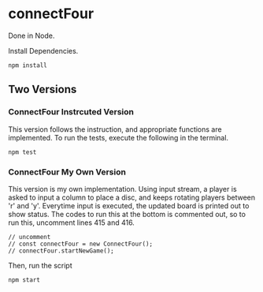 # connectFour

Done in Node.

Install Dependencies.

```
npm install
```
## Two Versions
### ConnectFour Instrcuted Version
This version follows the instruction, and appropriate functions are implemented.  To run the tests, execute the following in the terminal.

```
npm test
```

### ConnectFour My Own Version
This version is my own implementation.  Using input stream, a player is asked to input a column to place a disc, and keeps rotating players between 'r' and 'y'.  Everytime input is executed, the updated board is printed out to show status.  The codes to run this at the bottom is commented out, so to run this, uncomment lines 415 and 416.
```
// uncomment
// const connectFour = new ConnectFour();
// connectFour.startNewGame();
```
Then, run the script
```
npm start
```
